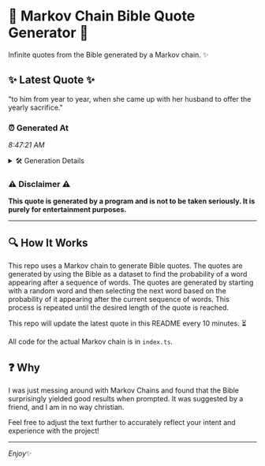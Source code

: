 # 📖 Markov Chain Bible Quote Generator 📖

Infinite quotes from the Bible generated by a Markov chain. ✨

## ✨ Latest Quote ✨
"to him from year to year, when she came up with her husband to offer the yearly sacrifice."

### ⏰ Generated At
*8:47:21 AM*

<details>
    <summary>🛠️ Generation Details</summary>
    <p>
        <strong>🌱 Seed:</strong> to<br>
        <strong>🔄 Iterations:</strong> 17<br>
        <strong>📜 Context History:</strong><br>[ to ]: him<br>[ to, him ]: from<br>[ to, him, from ]: year<br>[ to, him, from, year ]: to<br>[ to, him, from, year, to ]: year,<br>[ to, him, from, year, to, year, ]: when<br>[ him, from, year, to, year,, when ]: she<br>[ from, year, to, year,, when, she ]: came<br>[ year, to, year,, when, she, came ]: up<br>[ to, year,, when, she, came, up ]: with<br>[ year,, when, she, came, up, with ]: her<br>[ when, she, came, up, with, her ]: husband<br>[ she, came, up, with, her, husband ]: to<br>[ came, up, with, her, husband, to ]: offer<br>[ up, with, her, husband, to, offer ]: the<br>[ with, her, husband, to, offer, the ]: yearly<br>[ her, husband, to, offer, the, yearly ]: sacrifice.<br>
    </p>
</details>

### ⚠️ Disclaimer ⚠️
**This quote is generated by a program and is not to be taken seriously. It is purely for entertainment purposes.**

---

## 🔍 How It Works

This repo uses a Markov chain to generate Bible quotes. The quotes are generated by using the Bible as a dataset to find the probability of a word appearing after a sequence of words. The quotes are generated by starting with a random word and then selecting the next word based on the probability of it appearing after the current sequence of words. This process is repeated until the desired length of the quote is reached.

This repo will update the latest quote in this README every 10 minutes. ⏳

All code for the actual Markov chain is in `index.ts`.

## ❓ Why

I was just messing around with Markov Chains and found that the Bible surprisingly yielded good results when prompted. 
It was suggested by a friend, and I am in no way christian.

Feel free to adjust the text further to accurately reflect your intent and experience with the project!

---

*Enjoy*✨
